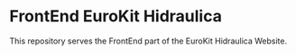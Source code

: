 # FrontEnd EuroKit Hidraulica

This repository serves the FrontEnd part of the EuroKit Hidraulica Website.